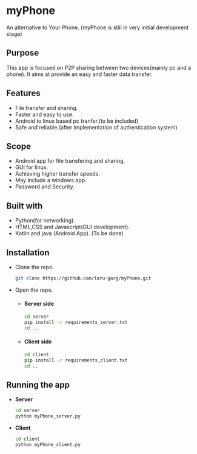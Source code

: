 # myPhone #

An alternative to Your Phone. (myPhone is still in very initial development stage)

## Purpose ##
<p>This app is focused on P2P sharing between two devices(mainly pc and a phone). It aims at provide an easy and faster data transfer. </p>

## Features ##
* File transfer and sharing.
* Faster and easy to use.
* Android to linux based pc tranfer.(to be included)
* Safe and reliable.(after implementation of authentication system)

## Scope ##
  * Android app for file transfering and sharing.
  * GUI for linux.
  * Achieving higher transfer speeds.
  * May include a windows app.
  * Password and Security.

## Built with ##
  * Python(for networking). 
  * HTML,CSS and Javascript(GUI development).
  * Kotlin and java (Android App). (To be done)
  
## Installation ##
 * Clone the repo.
     ```sh
    git clone https://github.com/taru-garg/myPhone.git
    ```
 * Open the repo.
 
   *   #### **Server side** ####
         ```sh
         cd server
         pip install -r requirements_server.txt
         cd ..
         ```
    *  #### **Client side** ####
          ```sh
          cd client
          pip install -r requirements_client.txt
          cd ..
          ```
## Running the app ##
 
 * **Server**
   ```sh
   cd server
   python myPhone_server.py
   ```
  * **Client**
    ```sh
    cd client
    python myPhone_client.py
    ```
